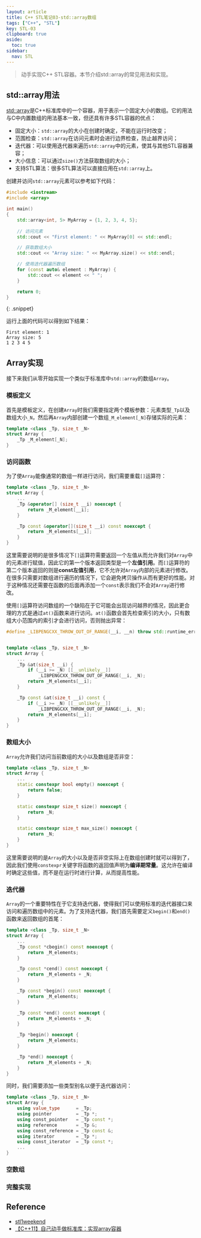 ```yaml
---
layout: article
title: C++ STL笔记03-std::array数组
tags: ["C++", "STL"]
key: STL-03
clipboard: true
aside:
  toc: true
sidebar:
  nav: STL
---
```


> 动手实现C++ STL容器。本节介绍std::array的常见用法和实现。
<!--more-->

## std::array用法

[std::array](https://en.cppreference.com/w/cpp/container/array)是C++标准库中的一个容器，用于表示一个固定大小的数组。它的用法与C中内置数组的用法基本一致，但还具有许多STL容器的优点：

- 固定大小：`std::array`的大小在创建时确定，不能在运行时改变；
- 范围检查：`std::array`在访问元素时会进行边界检查，防止越界访问；
- 迭代器：可以使用迭代器来遍历`std::array`中的元素，使其与其他STL容器兼容；
- 大小信息：可以通过`size()`方法获取数组的大小；
- 支持STL算法：很多STL算法可以直接应用在`std::array`上。

创建并访问`std::array`元素可以参考如下代码：

```cpp
#include <iostream>
#include <array>

int main()
{
    std::array<int, 5> MyArray = {1, 2, 3, 4, 5};
    
    // 访问元素
    std::cout << "First element: " << MyArray[0] << std::endl;

    // 获取数组大小
    std::cout << "Array size: " << MyArray.size() << std::endl;

    // 使用迭代器遍历数组
    for (const auto& element : MyArray) {
        std::cout << element << " ";
    }

    return 0;
}
```
{: .snippet}

运行上面的代码可以得到如下结果：

```
First element: 1
Array size: 5
1 2 3 4 5 
```

## Array实现

接下来我们从零开始实现一个类似于标准库中`std::array`的数组`Array`。

### 模板定义

首先是模板定义，在创建`Array`时我们需要指定两个模板参数：元素类型`_Tp`以及数组大小`_N`，然后再`Array`内部创建一个数组`_M_element[_N]`存储实际的元素：

```cpp
template <class _Tp, size_t _N>
struct Array {
    _Tp _M_element[_N];
}
```

### 访问函数

为了使`Array`能像通常的数组一样进行访问，我们需要重载`[]`运算符：

```cpp
template <class _Tp, size_t _N>
struct Array {
    ...
    _Tp &operator[] (size_t __i) noexcept {
        return _M_element[__i];
    }

    _Tp const &operator[](size_t __i) const noexcept {
        return _M_elements[__i];
    }
}
```

这里需要说明的是很多情况下`[]`运算符需要返回一个左值从而允许我们对`Array`中的元素进行赋值，因此它的第一个版本返回类型是一个**左值引用**。而`[]`运算符的第二个版本返回的则是**const左值引用**，它不允许对`Array`内部的元素进行修改。在很多只需要对数组进行遍历的情况下，它会避免拷贝操作从而有更好的性能。对于这种情况还需要在函数的后面再添加一个`const`表示我们不会对`Array`进行修改。

使用`[]`运算符访问数组的一个缺陷在于它可能会出现访问越界的情况，因此更合理的方式是通过`at()`函数来进行访问。`at()`函数会首先检查索引的大小，只有数组大小范围内的索引才会进行访问，否则抛出异常：

```cpp
#define _LIBPENGCXX_THROW_OUT_OF_RANGE(__i, __n) throw std::runtime_error("out of range at index " + std::to_string(__i) + ", size " + std::to_string(__n))


template <class _Tp, size_t _N>
struct Array {
    ...
    _Tp &at(size_t __i) {
        if (__i >= _N) [[__unlikely__]]
            _LIBPENGCXX_THROW_OUT_OF_RANGE(__i, _N);
        return _M_elements[__i];
    }

    _Tp const &at(size_t __i) const {
        if (__i >= _N) [[__unlikely__]]
            _LIBPENGCXX_THROW_OUT_OF_RANGE(__i, _N);
        return _M_elements[__i];
    }
}
```

### 数组大小

`Array`允许我们访问当前数组的大小以及数组是否非空：

```cpp
template <class _Tp, size_t _N>
struct Array {
    ...
    static constexpr bool empty() noexcept {
        return false;
    }

    static constexpr size_t size() noexcept {
        return _N;
    }

    static constexpr size_t max_size() noexcept {
        return _N;
    }
}
```

这里需要说明的是`Array`的大小以及是否非空实际上在数组创建时就可以得到了，因此我们使用`constexpr`关键字将函数的返回值声明为**编译期常量**。这允许在编译时确定这些值，而不是在运行时进行计算，从而提高性能。

### 迭代器

`Array`的一个重要特性在于它支持迭代器，使得我们可以使用标准的迭代器接口来访问和遍历数组中的元素。为了支持迭代器，我们首先需要定义`begin()`和`end()`函数来返回数组的首尾：

```cpp
template <class _Tp, size_t _N>
struct Array {
    ...
    _Tp const *cbegin() const noexcept {
        return _M_elements;
    }

    _Tp const *cend() const noexcept {
        return _M_elements + _N;
    }

    _Tp const *begin() const noexcept {
        return _M_elements;
    }

    _Tp const *end() const noexcept {
        return _M_elements + _N;
    }

    _Tp *begin() noexcept {
        return _M_elements;
    }

    _Tp *end() noexcept {
        return _M_elements + _N;
    }
}
```

同时，我们需要添加一些类型别名以便于迭代器访问：

```cpp
template <class _Tp, size_t _N>
struct Array {
    using value_type      = _Tp;
    using pointer         = _Tp *;
    using const_pointer   = _Tp const *;
    using reference       = _Tp &;
    using const_reference = _Tp const &;
    using iterator        = _Tp *;
    using const_iterator  = _Tp const *;
    ...
}
```

### 空数组

### 完整实现

## Reference

- [stl1weekend](https://github.com/parallel101/stl1weekend/tree/main#%E8%87%AA%E5%B7%B1%E5%AE%9E%E7%8E%B0%E6%89%80%E6%9C%89stl%E5%AE%B9%E5%99%A8)
- [【C++11】自己动手做标准库：实现array容器](https://www.bilibili.com/video/BV1Tw411k7QB/?spm_id_from=333.788&vd_source=7a2542c6c909b3ee1fab551277360826)